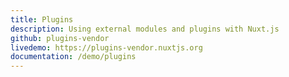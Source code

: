```yaml
---
title: Plugins
description: Using external modules and plugins with Nuxt.js
github: plugins-vendor
livedemo: https://plugins-vendor.nuxtjs.org
documentation: /demo/plugins
---
```

